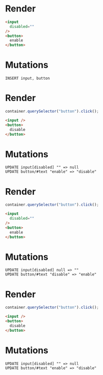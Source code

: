 # Render
```html
<input
  disabled=""
/>
<button>
  enable
</button>
```

# Mutations
```
INSERT input, button
```

# Render
```js
container.querySelector("button").click();
```
```html
<input />
<button>
  disable
</button>
```

# Mutations
```
UPDATE input[disabled] "" => null
UPDATE button/#text "enable" => "disable"
```

# Render
```js
container.querySelector("button").click();
```
```html
<input
  disabled=""
/>
<button>
  enable
</button>
```

# Mutations
```
UPDATE input[disabled] null => ""
UPDATE button/#text "disable" => "enable"
```

# Render
```js
container.querySelector("button").click();
```
```html
<input />
<button>
  disable
</button>
```

# Mutations
```
UPDATE input[disabled] "" => null
UPDATE button/#text "enable" => "disable"
```